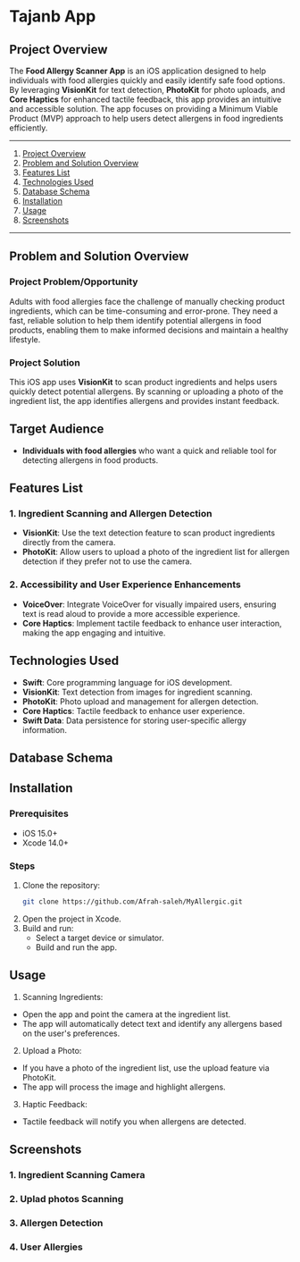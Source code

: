 # Tajanb App

## Project Overview

The **Food Allergy Scanner App** is an iOS application designed to help individuals with food allergies quickly and easily identify safe food options. By leveraging **VisionKit** for text detection, **PhotoKit** for photo uploads, and **Core Haptics** for enhanced tactile feedback, this app provides an intuitive and accessible solution. The app focuses on providing a Minimum Viable Product (MVP) approach to help users detect allergens in food ingredients efficiently.

---

1. [Project Overview](#project-overview)
2. [Problem and Solution Overview](#problem-and-solution-overview)
3. [Features List](#features-list)
4. [Technologies Used](#technologies-used)
5. [Database Schema](#Database-Schema)
6. [Installation](#installation)
7. [Usage](#usage)
8. [Screenshots](#Screenshots)

---

## Problem and Solution Overview

### Project Problem/Opportunity
Adults with food allergies face the challenge of manually checking product ingredients, which can be time-consuming and error-prone. They need a fast, reliable solution to help them identify potential allergens in food products, enabling them to make informed decisions and maintain a healthy lifestyle.

### Project Solution
This iOS app uses **VisionKit** to scan product ingredients and helps users quickly detect potential allergens. By scanning or uploading a photo of the ingredient list, the app identifies allergens and provides instant feedback.

## Target Audience
- **Individuals with food allergies** who want a quick and reliable tool for detecting allergens in food products.


## Features List

### 1. Ingredient Scanning and Allergen Detection
- **VisionKit**: Use the text detection feature to scan product ingredients directly from the camera.
- **PhotoKit**: Allow users to upload a photo of the ingredient list for allergen detection if they prefer not to use the camera.

### 2. Accessibility and User Experience Enhancements
- **VoiceOver**: Integrate VoiceOver for visually impaired users, ensuring text is read aloud to provide a more accessible experience.
- **Core Haptics**: Implement tactile feedback to enhance user interaction, making the app engaging and intuitive.
  
## Technologies Used

- **Swift**: Core programming language for iOS development.
- **VisionKit**: Text detection from images for ingredient scanning.
- **PhotoKit**: Photo upload and management for allergen detection.
- **Core Haptics**: Tactile feedback to enhance user experience.
- **Swift Data**: Data persistence for storing user-specific allergy information.


## Database Schema


## Installation

### Prerequisites
- iOS 15.0+
- Xcode 14.0+

### Steps

1. Clone the repository:
   ```bash
   git clone https://github.com/Afrah-saleh/MyAllergic.git
   ```
2. Open the project in Xcode.
3. Build and run:
   - Select a target device or simulator.
   - Build and run the app.

## Usage

1. Scanning Ingredients:
 - Open the app and point the camera at the ingredient list.
 - The app will automatically detect text and identify any allergens based on the user's preferences.
2. Upload a Photo:
 - If you have a photo of the ingredient list, use the upload feature via PhotoKit.
 - The app will process the image and highlight allergens.
3. Haptic Feedback:
 - Tactile feedback will notify you when allergens are detected.

## Screenshots

### 1. Ingredient Scanning Camera


### 2. Uplad photos Scanning


### 3. Allergen Detection


### 4. User Allergies 


